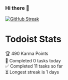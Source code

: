 ### Hi there 👋





[![GitHub Streak](https://streak-stats.demolab.com?user=iamponil&theme=dark&hide_border=true&border_radius=4.4)](https://git.io/streak-stats)

# Todoist Stats

<!-- TODO-IST:START -->
🏆  490 Karma Points           
🌸  Completed 0 tasks today           
✅  Completed 11 tasks so far           
⏳  Longest streak is 1 days
<!-- TODO-IST:END -->
